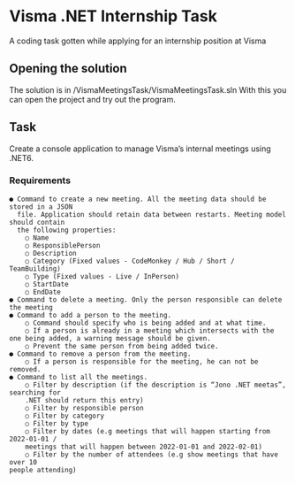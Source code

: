 # Visma .NET Internship Task
A coding task gotten while applying for an internship position at Visma

## Opening the solution
The solution is in /VismaMeetingsTask/VismaMeetingsTask.sln
With this you can open the project and try out the program.
## Task
Create a console application to manage Visma’s internal meetings using .NET6.

### Requirements
```
● Command to create a new meeting. All the meeting data should be stored in a JSON
  file. Application should retain data between restarts. Meeting model should contain
  the following properties:
    ○ Name
    ○ ResponsiblePerson
    ○ Description
    ○ Category (Fixed values - CodeMonkey / Hub / Short / TeamBuilding)
    ○ Type (Fixed values - Live / InPerson)
    ○ StartDate
    ○ EndDate
● Command to delete a meeting. Only the person responsible can delete the meeting
● Command to add a person to the meeting.
    ○ Command should specify who is being added and at what time.
    ○ If a person is already in a meeting which intersects with the one being added, a warning message should be given.
    ○ Prevent the same person from being added twice.
● Command to remove a person from the meeting.
    ○ If a person is responsible for the meeting, he can not be removed.
● Command to list all the meetings.
    ○ Filter by description (if the description is “Jono .NET meetas”, searching for
    .NET should return this entry)
    ○ Filter by responsible person
    ○ Filter by category
    ○ Filter by type
    ○ Filter by dates (e.g meetings that will happen starting from 2022-01-01 /
    meetings that will happen between 2022-01-01 and 2022-02-01)
    ○ Filter by the number of attendees (e.g show meetings that have over 10
people attending)
```
